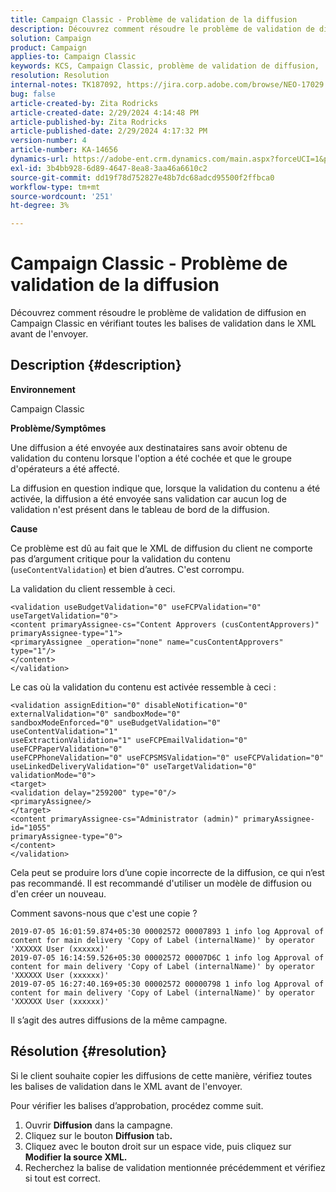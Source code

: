 ```yaml
---
title: Campaign Classic - Problème de validation de la diffusion
description: Découvrez comment résoudre le problème de validation de diffusion dans Campaign Classic
solution: Campaign
product: Campaign
applies-to: Campaign Classic
keywords: KCS, Campaign Classic, problème de validation de diffusion,
resolution: Resolution
internal-notes: TK187092, https://jira.corp.adobe.com/browse/NEO-17029
bug: false
article-created-by: Zita Rodricks
article-created-date: 2/29/2024 4:14:48 PM
article-published-by: Zita Rodricks
article-published-date: 2/29/2024 4:17:32 PM
version-number: 4
article-number: KA-14656
dynamics-url: https://adobe-ent.crm.dynamics.com/main.aspx?forceUCI=1&pagetype=entityrecord&etn=knowledgearticle&id=098836a3-1dd7-ee11-9079-6045bd0065f9
exl-id: 3b4bb928-6d89-4647-8ea8-3aa46a6610c2
source-git-commit: dd19f78d752827e48b7dc68adcd95500f2ffbca0
workflow-type: tm+mt
source-wordcount: '251'
ht-degree: 3%

---
```


# Campaign Classic - Problème de validation de la diffusion


Découvrez comment résoudre le problème de validation de diffusion en Campaign Classic en vérifiant toutes les balises de validation dans le XML avant de l&#39;envoyer.

## Description {#description}


<b>Environnement</b>

Campaign Classic



<b>Problème/Symptômes</b>

Une diffusion a été envoyée aux destinataires sans avoir obtenu de validation du contenu lorsque l&#39;option a été cochée et que le groupe d&#39;opérateurs a été affecté.

La diffusion en question indique que, lorsque la validation du contenu a été activée, la diffusion a été envoyée sans validation car aucun log de validation n&#39;est présent dans le tableau de bord de la diffusion.



<b>Cause</b>

Ce problème est dû au fait que le XML de diffusion du client ne comporte pas d’argument critique pour la validation du contenu (`useContentValidation`) et bien d’autres. C&#39;est corrompu.

La validation du client ressemble à ceci.




```
<validation useBudgetValidation="0" useFCPValidation="0" useTargetValidation="0">
<content primaryAssignee-cs="Content Approvers (cusContentApprovers)" primaryAssignee-type="1">
<primaryAssignee _operation="none" name="cusContentApprovers" type="1"/>
</content>
</validation>
```




Le cas où la validation du contenu est activée ressemble à ceci :




```
<validation assignEdition="0" disableNotification="0" externalValidation="0" sandboxMode="0"
sandboxModeEnforced="0" useBudgetValidation="0" useContentValidation="1"
useExtractionValidation="1" useFCPEmailValidation="0" useFCPPaperValidation="0"
useFCPPhoneValidation="0" useFCPSMSValidation="0" useFCPValidation="0"
useLinkedDeliveryValidation="0" useTargetValidation="0" validationMode="0">
<target>
<validation delay="259200" type="0"/>
<primaryAssignee/>
</target>
<content primaryAssignee-cs="Administrator (admin)" primaryAssignee-id="1055"
primaryAssignee-type="0">
</content>
</validation>
```




Cela peut se produire lors d’une copie incorrecte de la diffusion, ce qui n’est pas recommandé. Il est recommandé d&#39;utiliser un modèle de diffusion ou d&#39;en créer un nouveau.

Comment savons-nous que c&#39;est une copie ?




```
2019-07-05 16:01:59.874+05:30 00002572 00007893 1 info log Approval of content for main delivery 'Copy of Label (internalName)' by operator 'XXXXXX User (xxxxxx)'
2019-07-05 16:14:59.526+05:30 00002572 00007D6C 1 info log Approval of content for main delivery 'Copy of Label (internalName)' by operator 'XXXXXX User (xxxxxx)'
2019-07-05 16:27:40.169+05:30 00002572 00000798 1 info log Approval of content for main delivery 'Copy of Label (internalName)' by operator 'XXXXXX User (xxxxxx)'
```




Il s’agit des autres diffusions de la même campagne.


## Résolution {#resolution}


Si le client souhaite copier les diffusions de cette manière, vérifiez toutes les balises de validation dans le XML avant de l&#39;envoyer.

Pour vérifier les balises d’approbation, procédez comme suit.

1. Ouvrir <b>Diffusion</b> dans la campagne.
2. Cliquez sur le bouton <b>Diffusion </b>tab<b>.</b>
3. Cliquez avec le bouton droit sur un espace vide, puis cliquez sur <b>Modifier la source XML.</b>
4. Recherchez la balise de validation mentionnée précédemment et vérifiez si tout est correct.
